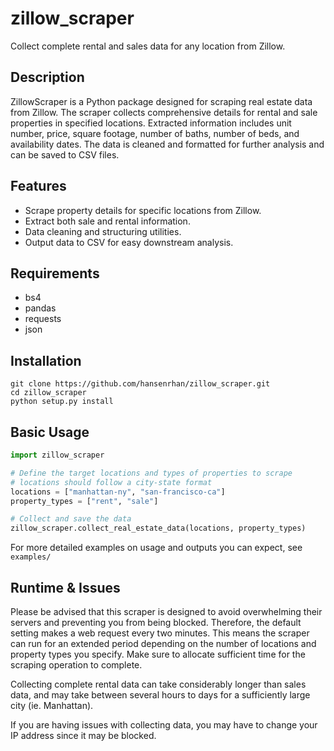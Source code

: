 # zillow_scraper
Collect complete rental and sales data for any location from Zillow.


## Description
ZillowScraper is a Python package designed for scraping real estate data from Zillow. The scraper collects comprehensive details for rental and sale properties in specified locations. Extracted information includes unit number, price, square footage, number of baths, number of beds, and availability dates. The data is cleaned and formatted for further analysis and can be saved to CSV files.

## Features
- Scrape property details for specific locations from Zillow.
- Extract both sale and rental information.
- Data cleaning and structuring utilities.
- Output data to CSV for easy downstream analysis.

## Requirements
- bs4
- pandas
- requests
- json

## Installation
```
git clone https://github.com/hansenrhan/zillow_scraper.git
cd zillow_scraper
python setup.py install
```


## Basic Usage

```Python
import zillow_scraper

# Define the target locations and types of properties to scrape
# locations should follow a city-state format
locations = ["manhattan-ny", "san-francisco-ca"]
property_types = ["rent", "sale"]

# Collect and save the data
zillow_scraper.collect_real_estate_data(locations, property_types)

```

For more detailed examples on usage and outputs you can expect, see ```examples/```

## Runtime & Issues
Please be advised that this scraper is designed to avoid overwhelming their servers and preventing you from being blocked. Therefore, the default setting makes a web request every two minutes. This means the scraper can run for an extended period depending on the number of locations and property types you specify. Make sure to allocate sufficient time for the scraping operation to complete. 

Collecting complete rental data can take considerably longer than sales data, and may take between several hours to days for a sufficiently large city (ie. Manhattan).

If you are having issues with collecting data, you may have to change your IP address since it may be blocked.
